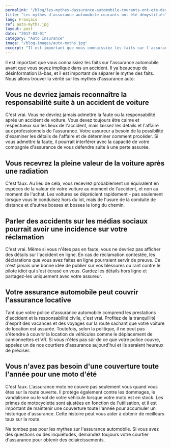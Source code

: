 ```yaml
---
permalink: "/blog/les-mythes-dassurance-automobile-courants-ont-ete-demystifies"
title: "Les mythes d'assurance automobile courants ont été démystifiés"
lang: Français
ref: auto-myths.jpg
layout: post
date: "2017-03-01"
category: "Auto Insurance"
image: "/blog-images/auto-myths.jpg"
excerpt: "Il est important que vous connaissiez les faits sur l'assurance automobile avant que vous soyez impliqué dans un accident. Il ya beaucoup de désinformation là-bas."
---
```


Il est important que vous connaissiez les faits sur l'assurance automobile avant que vous soyez impliqué dans un accident. Il ya beaucoup de désinformation là-bas, et il est important de séparer le mythe des faits. Nous allons trouver la vérité sur les mythes d'assurance auto:

## Vous ne devriez jamais reconnaître la responsabilité suite à un accident de voiture
C'est vrai. Vous ne devriez jamais admettre la faute ou la responsabilité après un accident de voiture. Vous devez toujours être calme et respectueux sur les lieux de l'accident, mais laissez les détails et l'affaire aux professionnels de l'assurance. Votre assureur a besoin de la possibilité d'examiner les détails de l'affaire et de déterminer comment procéder. Si vous admettre la faute, il pourrait interférer avec la capacité de votre compagnie d'assurance de vous défendre suite à une perte assurée.

## Vous recevrez la pleine valeur de la voiture après une radiation
C'est faux. Au lieu de cela, vous recevrez probablement un équivalent en espèces de la valeur de votre voiture au moment de l'accident, et non au moment de l'achat. Les voitures se déprécient rapidement - pas seulement lorsque vous le conduisez hors du lot, mais de l'usure de la conduite de distance et d'autres bosses et bosses le long du chemin.

## Parler des accidents sur les médias sociaux pourrait avoir une incidence sur votre réclamation
C'est vrai. Même si vous n'êtes pas en faute, vous ne devriez pas afficher des détails sur l'accident en ligne. En cas de réclamation contestée, les déclarations que vous avez faites en ligne pourraient servir de preuve. Ce n'est jamais une bonne idée de publier sur vos blessures ou rant contre le pilote idiot qui s'est écrasé en vous. Gardez les détails hors ligne et partagez-les uniquement avec votre assureur.

## Votre assurance automobile peut couvrir l'assurance locative
Tant que votre police d'assurance automobile comprend les prestations d'accident et la responsabilité civile, c'est vrai. Profitez de la tranquillité d'esprit des vacances et des voyages sur la route sachant que votre voiture de location est assurée. Toutefois, selon la politique, il ne peut pas s'étendre à couvrir la location de véhicules comme le déplacement de camionnettes et VR. Si vous n'êtes pas sûr de ce que votre police couvre, appelez un de nos courtiers d'assurance aujourd'hui et ils seraient heureux de préciser.

## Vous n'avez pas besoin d'une couverture toute l'année pour une moto d'été
C'est faux. L'assurance moto ne couvre pas seulement vous quand vous êtes sur la route ouverte. Il protège également contre les dommages, le vandalisme ou le vol de votre véhicule lorsque votre moto est en stock. Les primes de motocyclette sont ajustées en fonction de l'utilisation, et il est important de maintenir une couverture toute l'année pour accumuler un historique d'assurance. Cette histoire peut vous aider à obtenir de meilleurs taux sur la route.

Ne tombez pas pour les mythes sur l'assurance automobile. Si vous avez des questions ou des inquiétudes, demandez toujours votre courtier d'assurance pour obtenir des éclaircissements.